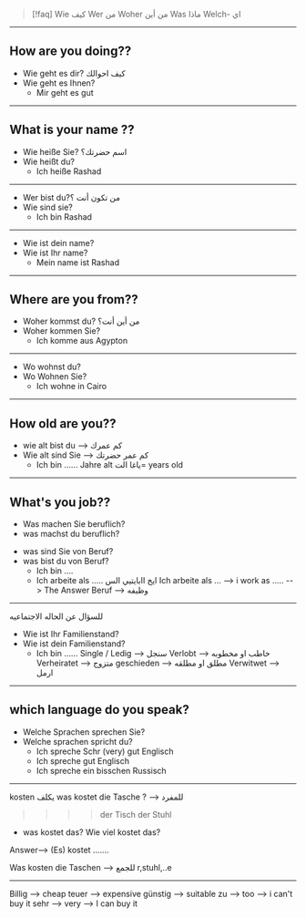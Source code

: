 >[!faq]
> Wie كيف
> Wer من 
> Woher من أين
> Was ماذا
> Welch- اي



---
## How are you doing??
- Wie geht es dir? كيف احوالك
- Wie geht es Ihnen?
	- Mir geht es gut

---
## What is your name ??
- Wie heiße Sie? اسم حضرتك؟
- Wie heißt du?
	- Ich heiße Rashad

___
- Wer bist du?من تكون أنت ؟
- Wie sind sie?
	- Ich bin Rashad

---
- Wie ist dein name?
- Wie ist Ihr name?
	- Mein name ist Rashad

---
## Where are you from??
- Woher kommst du? من أين أنت؟
- Woher kommen Sie? 
	- Ich komme aus Agypton

---
- Wo wohnst du?
- Wo Wohnen Sie?
	- Ich wohne in Cairo

---
## How old are you??
- wie alt bist du --> كم عمرك 
- Wie alt sind Sie --> كم عمر حضرتك 
	- Ich bin ...... 
	Jahre alt ياغا الت= years old 

----------------------
## What's you job??
* Was machen Sie beruflich?
* was machst du beruflich?
- was sind Sie von Beruf?
- was bist du von Beruf?
	* Ich bin ....
	* Ich arbeite als ..... ايخ اابايتيي الس
	Ich arbeite als ...  --> i work as .....   --> The Answer 
	Beruf --> وظيفه 

 ----

للسؤال عن الحاله الاجتماعيه
* Wie ist Ihr Familienstand?
* Wie ist dein Familienstand?
	- Ich bin ...... 
Single / Ledig --> سنجل
Verlobt  --> خاطب او مخطوبه 
Verheiratet --> متزوج 
geschieden --> مطلق او مطلقه 
Verwitwet --> ارمل 

----
## which language do you speak?
- Welche Sprachen sprechen Sie?
- Welche sprachen spricht du?
	- Ich spreche Schr (very) gut Englisch
	- Ich spreche gut Englisch
	- Ich spreche ein bisschen Russisch

---

kosten يكلف
was kostet die Tasche ? --> للمفرد
>>>>der Tisch
>>>> der Stuhl
* was kostet das?
Wie viel kostet das? 

Answer--> (Es) kostet .......

Was kosten die Taschen   --> للجمع 
r,stuhl,..e  

------
Billig --> cheap 
teuer --> expensive
günstig --> suitable 
zu --> too --> i can't buy it
sehr --> very --> I can buy it 

